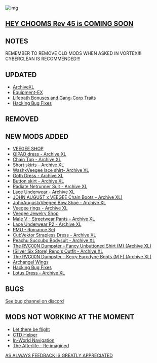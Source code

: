 ![img](https://s11.gifyu.com/images/Cuty-od-Dreams-Logo-YellowUP.png)

[HEY CHOOMS Rev 45 is COMING SOON](https://)
-

NOTES
-

REMEMBER TO REMOVE OLD MODS WHEN ASKED IN VORTEX!!! 
CYBERCLEAN IS RECOMMENDED!!!


UPDATED
-

- [ArchiveXL](https://www.nexusmods.com/cyberpunk2077/mods/4198)
- [Equipment-EX](https://www.nexusmods.com/cyberpunk2077/mods/6945?tab=description)
- [Lifepath Bonuses and Gang-Corp Traits](https://www.nexusmods.com/cyberpunk2077/mods/2217)
- [Hacking Bug Fixes](https://www.nexusmods.com/cyberpunk2077/mods/7000?tab=description)

REMOVED
-



NEW MODS ADDED 
-

- [VEEGEE SHOP](https://www.nexusmods.com/cyberpunk2077/mods/8183?tab=description)
- [QIPAO dress - Archive XL](https://www.nexusmods.com/cyberpunk2077/mods/7997?tab=description)
- [Chain Top - Archive XL](https://www.nexusmods.com/cyberpunk2077/mods/8327?tab=description)
- [Short skirts - Archive XL](https://www.nexusmods.com/cyberpunk2077/mods/8184?tab=description)
- [WashxVeegee lace shirt- Archive XL](https://www.nexusmods.com/cyberpunk2077/mods/8602?tab=description)
- [Goth Dress - Archive XL](https://www.nexusmods.com/cyberpunk2077/mods/8940?tab=description)
- [Button skirt - Archive XL](https://www.nexusmods.com/cyberpunk2077/mods/8510?tab=description)
- [Radiate Netrunner Suit - Archive XL](https://www.nexusmods.com/cyberpunk2077/mods/8788?tab=description)
- [Lace Underwear - Archive XL](https://www.nexusmods.com/cyberpunk2077/mods/8949?tab=description)
- [JOHN AUGUST x VEEGEE Chain Boots - Archive XL)](https://www.nexusmods.com/cyberpunk2077/mods/8839?tab=description)
- [JohnAugustxVeegee Bow Shoe - Archive XL](https://www.nexusmods.com/cyberpunk2077/mods/8764?tab=description)
- [Veegee rings - Archive XL](https://www.nexusmods.com/cyberpunk2077/mods/8668?tab=description)
- [Veegee Jewelry Shop](https://www.nexusmods.com/cyberpunk2077/mods/8688?tab=description)
- [Male V - Streetwear Pants - Archive XL](https://www.nexusmods.com/cyberpunk2077/mods/8307?tab=description)
- [Lace Underwear P2 - Archive XL](https://www.nexusmods.com/cyberpunk2077/mods/8986?tab=description)
- [PMU - Romance Set](https://www.nexusmods.com/cyberpunk2077/mods/8932?tab=description)
- [CubVektor Strapless Dress - Archive XL](https://www.nexusmods.com/cyberpunk2077/mods/8950?tab=description)
- [Peachu Succubo Bodysuit - Archive XL](https://www.nexusmods.com/cyberpunk2077/mods/8981?tab=description)
- [The RVC00N Dumpster - Fancy Unbuttoned Shirt (M) (Archive XL)](https://www.nexusmods.com/cyberpunk2077/mods/8977?tab=description)
- [(Silver Six Store) Reno's Outfit - Archive XL](https://www.nexusmods.com/cyberpunk2077/mods/8969?tab=description)
- [The RVC00N Dumpster - Kerry Eurodyne Boots (M F) (Archive XL)](https://www.nexusmods.com/cyberpunk2077/mods/8975?tab=description)
- [Archangel Wings](https://www.nexusmods.com/cyberpunk2077/mods/8970?tab=description)
- [Hacking Bug Fixes](https://www.nexusmods.com/cyberpunk2077/mods/7000?tab=description)
- [Lotus Dress - Archive XL](https://www.nexusmods.com/cyberpunk2077/mods/8991?tab=description)

BUGS
-

 [See bug channel on discord](https://discord.gg/xZNztPjA2u)
 

MODS NOT WORKING AT THE MOMENT 
-

- [Let there be flight](https://)
- [CTD Helper](https://)
- [In-World Navigation](https://)
- [The Afterlife - Re imagined](https://)

[AS ALWAYS FEEDBACK IS GREATLY APPRECIATED](https://)
